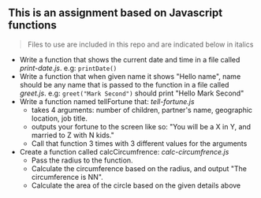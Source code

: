 ## This is an assignment based on Javascript functions
> Files to use are included in this repo and are indicated below in italics

- Write a function that shows the current date and time in a file called *print-date.js*. e.g: `printDate()`
- Write a function that when given name it shows "Hello name", name should be any name that is passed to the function in a file called *greet.js*.
 e.g: `greet("Mark Second")` should print "Hello Mark Second"  
- Write a function named tellFortune that:  *tell-fortune.js*
    - takes 4 arguments: number of children, partner's name, geographic location, job title.
    - outputs your fortune to the screen like so: "You will be a X in Y, and married to Z with N kids."
    - Call that function 3 times with 3 different values for the arguments
- Create a function called calcCircumfrence: *calc-circumfrence.js*
    - Pass the radius to the function.
    - Calculate the circumference based on the radius, and output "The circumference is NN".
    - Calculate the area of the circle based on the given details above

